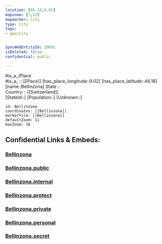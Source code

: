 ```yaml
---
location: [46.18,9.02] 
mapzoom: [7,12] 
mapmarker: city 
type: City
tags:
- geo/City


SpocWebEntityId: 29091
isDeleted: false
confidential: public

---
```

#is_a_/Place  
#is_a_ :: [[Place]] 
[has_place_longitude::9.02] 
[has_place_latitude::46.18] 
[name::Bellinzona] 
State ::  
Country :: [[Switzerland]]  
[StateId::] 
[Population::] 
[Unknown::] 


```leaflet
id: Bellinzona
coordinates: [[Bellinzona]] 
markerFile: [[Bellinzona]] 
defaultZoom: 11 
maxZoom: 18
```


## Confidential Links & Embeds: 

### [Bellinzona](/_Standards/Earth/Continent/Europe/Europe~Central/Switzerland/Switzerland~Cantons/Ticino/City/Bellinzona.md) 

### [Bellinzona.public](/_public/Earth/Continent/Europe/Europe~Central/Switzerland/Switzerland~Cantons/Ticino/City/Bellinzona.public.md) 

### [Bellinzona.internal](/_internal/Earth/Continent/Europe/Europe~Central/Switzerland/Switzerland~Cantons/Ticino/City/Bellinzona.internal.md) 

### [Bellinzona.protect](/_protect/Earth/Continent/Europe/Europe~Central/Switzerland/Switzerland~Cantons/Ticino/City/Bellinzona.protect.md) 

### [Bellinzona.private](/_private/Earth/Continent/Europe/Europe~Central/Switzerland/Switzerland~Cantons/Ticino/City/Bellinzona.private.md) 

### [Bellinzona.personal](/_personal/Earth/Continent/Europe/Europe~Central/Switzerland/Switzerland~Cantons/Ticino/City/Bellinzona.personal.md) 

### [Bellinzona.secret](/_secret/Earth/Continent/Europe/Europe~Central/Switzerland/Switzerland~Cantons/Ticino/City/Bellinzona.secret.md)

